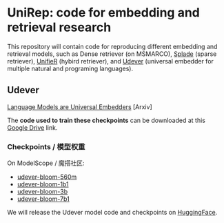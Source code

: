 # UniRep: code for embedding and retrieval research

This repository will contain code for reproducing different embedding and retrieval models, such as Dense retriever (on MSMARCO), [Splade](https://github.com/naver/splade) (sparse retriever), [UnifieR](https://arxiv.org/abs/2205.11194) (hybird retriever), and [Udever](https://arxiv.org/abs/2310.08232) (universal embedder for multiple natural and programing languages).

## Udever
[Language Models are Universal Embedders](https://arxiv.org/abs/2310.08232) [Arxiv]

The **code used to train these checkpoints** can be downloaded at this [Google Drive](https://drive.google.com/file/d/1CI6zbRSKKMRGH2WpSselb68aI9MUwtmF/view?usp=sharing) link.

### Checkpoints / 模型权重

On ModelScope / 魔搭社区:
 - [udever-bloom-560m](https://modelscope.cn/models/damo/udever-bloom-560m)
 - [udever-bloom-1b1](https://modelscope.cn/models/damo/udever-bloom-1b1)
 - [udever-bloom-3b](https://modelscope.cn/models/damo/udever-bloom-3b)
 - [udever-bloom-7b1](https://modelscope.cn/models/damo/udever-bloom-7b1)

We will release the Udever model code and checkpoints on [HuggingFace](https://huggingface.co/models).
